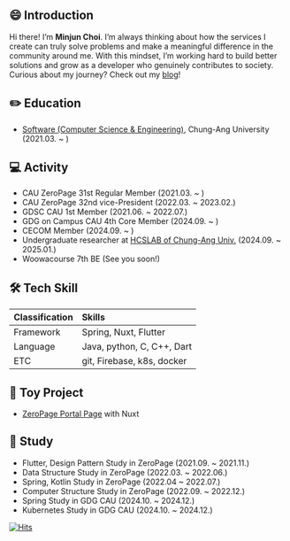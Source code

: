 
## 😄 Introduction  
Hi there! I’m **Minjun Choi**. I’m always thinking about how the services I create can truly solve problems and make a meaningful difference in the community around me. With this mindset, I’m working hard to build better solutions and grow as a developer who genuinely contributes to society. Curious about my journey? Check out my [blog](https://minjun.blog/)!



## ✏️ Education 
* [Software (Computer Science & Engineering)](https://cse.cau.ac.kr/main.php), Chung-Ang University (2021.03. ~ )
  

  
## 💻 Activity
* CAU ZeroPage 31st Regular Member (2021.03. ~ )
* CAU ZeroPage 32nd vice-President (2022.03. ~ 2023.02.)
* GDSC CAU 1st Member (2021.06. ~ 2022.07.)
* GDG on Campus CAU 4th Core Member (2024.09. ~ )
* CECOM Member (2024.09. ~ )
* Undergraduate researcher at [HCSLAB of Chung-Ang Univ.](https://sites.google.com/view/hcslab-cau/home?authuser=0) (2024.09. ~ 2025.01.)
* Woowacourse 7th BE (See you soon!) 



## 🛠️ Tech Skill
| Classification | Skills                               |
| :------------- | :----------------------------------- |
| Framework       | Spring, Nuxt, Flutter                        |
| Language       | Java, python, C, C++, Dart  |
| ETC            | git, Firebase, k8s, docker                        |



## 🚀 Toy Project
* [ZeroPage Portal Page](https://github.com/ZeroPage/ZP-portal-page) with Nuxt



## 📖 Study
* Flutter, Design Pattern Study in ZeroPage (2021.09. ~ 2021.11.)
* Data Structure Study in ZeroPage (2022.03. ~ 2022.06.)
* Spring, Kotlin Study in ZeroPage (2022.04 ~ 2022.07.)
* Computer Structure Study in ZeroPage (2022.09. ~ 2022.12.)
* Spring Study in GDG CAU (2024.10. ~ 2024.12.)
* Kubernetes Study in GDG CAU (2024.10. ~ 2024.12.)

[![Hits](https://hits.seeyoufarm.com/api/count/incr/badge.svg?url=https%3A%2F%2Fgithub.com%2FTheMinJunChoi&count_bg=%23000000&title_bg=%23000000&icon=&icon_color=%23FFFFFF&title=hits&edge_flat=false)](https://hits.seeyoufarm.com)
